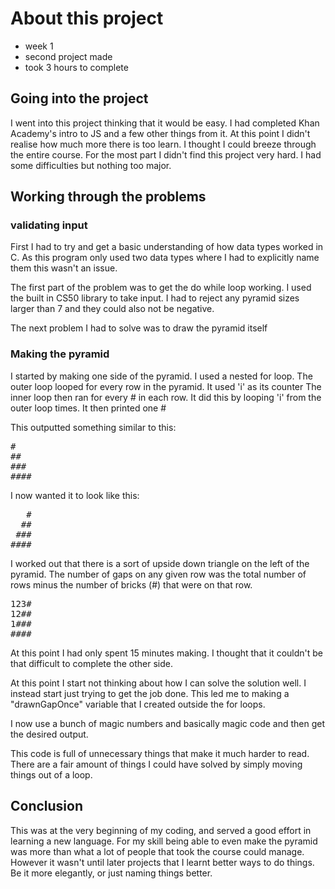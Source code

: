 # About this project
* week 1
* second project made 
* took 3 hours to complete
  
## Going into the project

I went into this project thinking that it would be easy.
    I had completed Khan Academy's intro to JS and a few other things from it.
    At this point I didn't realise how much more there is too learn. 
        I thought I could breeze through the entire course.
    For the most part I didn't find this project very hard.
        I had some difficulties but nothing too major.

## Working through the problems

### validating input
First I had to try and get a basic understanding of how data types worked in C.
    As this program only used two data types where I had to explicitly name them this wasn't an issue.

The first part of the problem was to get the do while loop working.
    I used the built in CS50 library to take input.
    I had to reject any pyramid sizes larger than 7 and they could also not be negative.

The next problem I had to solve was to draw the pyramid itself

### Making the pyramid

I started by making one side of the pyramid.
    I used a nested for loop.
        The outer loop looped for every row in the pyramid.
            It used 'i' as its counter
        The inner loop then ran for every # in each row.
            It did this by looping 'i' from the outer loop times.
            It then printed one #

This outputted something similar to this:

<pre>
#
##
###
####
</pre>

I now wanted it to look like this:

<pre>
   #
  ##
 ###
####
</pre>

I worked out that there is a sort of upside down triangle on the left of the pyramid.
    The number of gaps on any given row was the total number of rows minus the number of bricks (\#) that were on that row.

<pre>
123#
12##
1###
####
</pre>

At this point I had only spent 15 minutes making.
    I thought that it couldn't be that difficult to complete the other side.

At this point I start not thinking about how I can solve the solution well.
    I instead start just trying to get the job done.
    This led me to making a "drawnGapOnce" variable that I created outside the for loops.
    
I now use a bunch of magic numbers and basically magic code and then get the desired output.

This code is full of unnecessary things that make it much harder to read.
    There are a fair amount of things I could have solved by simply moving things out of a loop.
    
## Conclusion

This was at the very beginning of my coding, and served a good effort in learning a new language. 
For my skill being able to even make the pyramid was more than what a lot of people that took the course could manage. 
However it wasn't until later projects that I learnt better ways to do things. 
    Be it more elegantly, or just naming things better.








